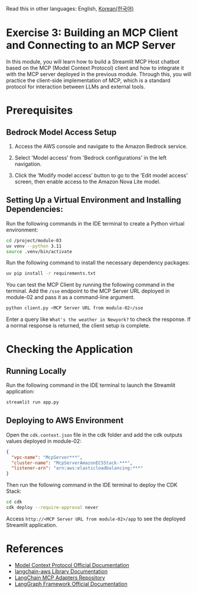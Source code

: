 Read this in other languages: English, [Korean(한국어)](./README.kr.md)

# Exercise 3: Building an MCP Client and Connecting to an MCP Server

In this module, you will learn how to build a Streamlit MCP Host chatbot based on the MCP (Model Context Protocol) client and how to integrate it with the MCP server deployed in the previous module. Through this, you will practice the client-side implementation of MCP, which is a standard protocol for interaction between LLMs and external tools.

# Prerequisites

## Bedrock Model Access Setup

1. Access the AWS console and navigate to the Amazon Bedrock service.

2. Select 'Model access' from 'Bedrock configurations' in the left navigation.

3. Click the 'Modify model access' button to go to the 'Edit model access' screen, then enable access to the Amazon Nova Lite model.

## Setting Up a Virtual Environment and Installing Dependencies:

Run the following commands in the IDE terminal to create a Python virtual environment:

```bash
cd /project/module-03
uv venv --python 3.11
source .venv/bin/activate
```

Run the following command to install the necessary dependency packages:

```bash
uv pip install -r requirements.txt
```

You can test the MCP Client by running the following command in the terminal.
Add the `/sse` endpoint to the MCP Server URL deployed in module-02 and pass it as a command-line argument.

```bash
python client.py <MCP Server URL from module-02>/sse
```

Enter a query like `What's the weather in Newyork?` to check the response. If a normal response is returned, the client setup is complete.

# Checking the Application

## Running Locally

Run the following command in the IDE terminal to launch the Streamlit application:

```bash
streamlit run app.py
```

## Deploying to AWS Environment

Open the `cdk.context.json` file in the cdk folder and add the cdk outputs values deployed in module-02:

```json
{
  "vpc-name": "McpServer***",
  "cluster-name": "McpServerAmazonECSStack-***",
  "listener-arn": "arn:aws:elasticloadbalancing:***"
}
```

Then run the following command in the IDE terminal to deploy the CDK Stack:

```bash
cd cdk
cdk deploy --require-approval never
```

Access `http://<MCP Server URL from module-02>/app` to see the deployed Streamlit application.

# References

- [Model Context Protocol Official Documentation](https://modelcontextprotocol.io/)
- [langchain-aws Library Documentation](https://python.langchain.com/docs/integrations/providers/aws/)
- [LangChain MCP Adapters Repository](https://github.com/langchain-ai/langchain-mcp-adapters)
- [LangGraph Framework Official Documentation](https://langchain-ai.github.io/langgraph/)
